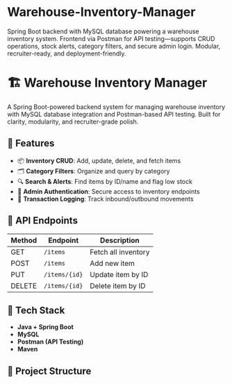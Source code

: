 # Warehouse-Inventory-Manager
Spring Boot backend with MySQL database powering a warehouse inventory system. Frontend via Postman for API testing—supports CRUD operations, stock alerts, category filters, and secure admin login. Modular, recruiter-ready, and deployment-friendly.
# 🏗️ Warehouse Inventory Manager

A Spring Boot-powered backend system for managing warehouse inventory with MySQL database integration and Postman-based API testing. Built for clarity, modularity, and recruiter-grade polish.

## 🚀 Features
- 📦 **Inventory CRUD**: Add, update, delete, and fetch items
- 🗂️ **Category Filters**: Organize and query by category
- 🔍 **Search & Alerts**: Find items by ID/name and flag low stock
- 🔐 **Admin Authentication**: Secure access to inventory endpoints
- 🧾 **Transaction Logging**: Track inbound/outbound movements

## 🧪 API Endpoints
| Method | Endpoint           | Description           |
|--------|--------------------|-----------------------|
| GET    | `/items`           | Fetch all inventory   |
| POST   | `/items`           | Add new item          |
| PUT    | `/items/{id}`      | Update item by ID     |
| DELETE | `/items/{id}`      | Delete item by ID     |

## 🧠 Tech Stack
- **Java + Spring Boot**
- **MySQL**
- **Postman (API Testing)**
- **Maven**

## 📁 Project Structure
